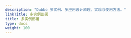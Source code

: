 ```yaml
---
description: "Dubbo 多实例、多应用设计原理、实现与使用方法。"
linkTitle: 多实例部署
title: 多实例部署
type: docs
weight: 100
---
```

